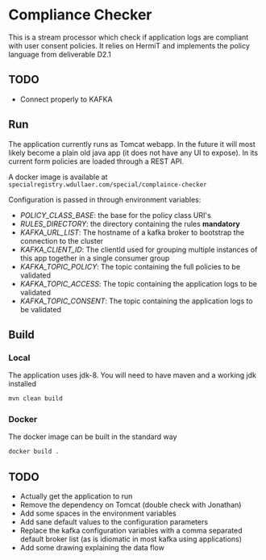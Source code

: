 # Compliance Checker
This is a stream processor which check if application logs are compliant with user consent policies. It relies on HermiT and implements the policy language from deliverable D2.1

## TODO
+ Connect properly to KAFKA

## Run
The application currently runs as Tomcat webapp. In the future it will most likely become a plain old java app (it does not have any UI to expose).
In its current form policies are loaded through a REST API.

A docker image is available at `specialregistry.wdullaer.com/special/complaince-checker`

Configuration is passed in through environment variables:

* *POLICY_CLASS_BASE*: the base for the policy class URI's
* *RULES_DIRECTORY*: the directory containing the rules **mandatory**
* *KAFKA_URL_LIST*: The hostname of a kafka broker to bootstrap the connection to the cluster
* *KAFKA_CLIENT_ID*: The clientId used for grouping multiple instances of this app together in a single consumer group
* *KAFKA_TOPIC_POLICY*: The topic containing the full policies to be validated
* *KAFKA_TOPIC_ACCESS*: The topic containing the application logs to be validated
* *KAFKA_TOPIC_CONSENT*: The topic containing the application logs to be validated

## Build
### Local
The application uses jdk-8. You will need to have maven and a working jdk installed

```bash
mvn clean build
```

### Docker
The docker image can be built in the standard way

```bash
docker build .
```

## TODO
* Actually get the application to run
* Remove the dependency on Tomcat (double check with Jonathan)
* Add some spaces in the environment variables
* Add sane default values to the configuration parameters
* Replace the kafka configuration variables with a comma separated default broker list (as is idiomatic in most kafka using applications)
* Add some drawing explaining the data flow
